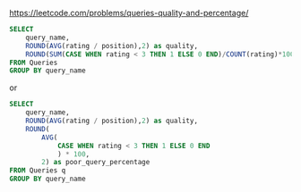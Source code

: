 
https://leetcode.com/problems/queries-quality-and-percentage/

```sql
SELECT 
    query_name, 
    ROUND(AVG(rating / position),2) as quality,
    ROUND(SUM(CASE WHEN rating < 3 THEN 1 ELSE 0 END)/COUNT(rating)*100,2) as poor_query_percentage
FROM Queries
GROUP BY query_name
```

or

```sql
SELECT 
    query_name, 
    ROUND(AVG(rating / position),2) as quality, 
    ROUND(
        AVG(
            CASE WHEN rating < 3 THEN 1 ELSE 0 END
            ) * 100, 
        2) as poor_query_percentage
FROM Queries q
GROUP BY query_name
```
